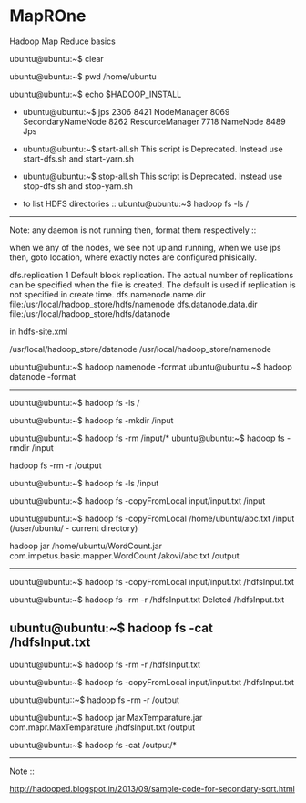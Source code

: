 # MapROne
Hadoop Map Reduce basics


ubuntu@ubuntu:~$ clear

ubuntu@ubuntu:~$ pwd
/home/ubuntu

ubuntu@ubuntu:~$ echo $HADOOP_INSTALL


- ubuntu@ubuntu:~$ jps
2306 
8421 NodeManager
8069 SecondaryNameNode
8262 ResourceManager
7718 NameNode
8489 Jps

- ubuntu@ubuntu:~$ start-all.sh
This script is Deprecated. Instead use start-dfs.sh and start-yarn.sh

- ubuntu@ubuntu:~$ stop-all.sh
This script is Deprecated. Instead use stop-dfs.sh and stop-yarn.sh

- to list HDFS directories ::
ubuntu@ubuntu:~$ hadoop fs -ls /


-----------------------------------------------------------------
Note: any daemon is not running then, format them respectively ::

when we any of the nodes, we see not up and running, when we use jps
then, goto location, where exactly notes are configured phisically.


<configuration>
<property>
  <name>dfs.replication</name>
  <value>1</value>
  <description>Default block replication.
  The actual number of replications can be specified when the file is created.
  The default is used if replication is not specified in create time.
  </description>
 </property>
 <property>
   <name>dfs.namenode.name.dir</name>
   <value>file:/usr/local/hadoop_store/hdfs/namenode</value>
 </property>
 <property>
   <name>dfs.datanode.data.dir</name>
   <value>file:/usr/local/hadoop_store/hdfs/datanode</value>
 </property>
</configuration>

in hdfs-site.xml


/usr/local/hadoop_store/datanode
/usr/local/hadoop_store/namenode

ubuntu@ubuntu:~$ hadoop namenode -format
ubuntu@ubuntu:~$ hadoop datanode -format


-------------------------------------------


ubuntu@ubuntu:~$ hadoop fs -ls /

ubuntu@ubuntu:~$ hadoop fs -mkdir /input

ubuntu@ubuntu:~$ hadoop fs -rm /input/*
ubuntu@ubuntu:~$ hadoop fs -rmdir /input

hadoop fs -rm -r /output




ubuntu@ubuntu:~$ hadoop fs -ls /input

ubuntu@ubuntu:~$ hadoop fs -copyFromLocal input/input.txt /input

ubuntu@ubuntu:~$ hadoop fs -copyFromLocal /home/ubuntu/abc.txt /input                                 (/user/ubuntu/ - current directory)



hadoop jar /home/ubuntu/WordCount.jar com.impetus.basic.mapper.WordCount /akovi/abc.txt /output


----------------------------------------------------------------------------
ubuntu@ubuntu:~$ hadoop fs -copyFromLocal input/input.txt   /hdfsInput.txt


ubuntu@ubuntu:~$ hadoop fs -rm -r /hdfsInput.txt
Deleted /hdfsInput.txt


ubuntu@ubuntu:~$ hadoop fs -cat   /hdfsInput.txt
--------------------------------------------------------------------

  ubuntu@ubuntu:~$ hadoop fs -rm -r /hdfsInput.txt
  
  ubuntu@ubuntu:~$ hadoop fs -copyFromLocal input/input.txt   /hdfsInput.txt
  
  ubuntu@ubuntu::~$ hadoop fs -rm -r /output
  
  ubuntu@ubuntu:~$ hadoop jar MaxTemparature.jar com.mapr.MaxTemparature /hdfsInput.txt /output
  
  ubuntu@ubuntu:~$ hadoop fs -cat   /output/*

----------------------------------------

Note :: 

http://hadooped.blogspot.in/2013/09/sample-code-for-secondary-sort.html



